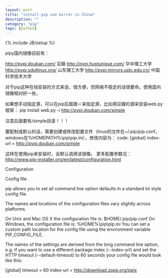 ```yaml
---
layout: post
title: "install pip use mirror in China"
description: ""
category: "pip"
tags: [python]
---
```

{% include JB/setup %}

pipy国内镜像目前有：
 
http://pypi.douban.com/  豆瓣
http://pypi.hustunique.com/  华中理工大学
http://pypi.sdutlinux.org/  山东理工大学
http://pypi.mirrors.ustc.edu.cn/  中国科学技术大学
 
对于pip这种在线安装的方式来说，很方便，但网络不稳定的话很要命。使用国内镜像相对好一些，
 
如果想手动指定源，可以在pip后面跟-i 来指定源，比如用豆瓣的源来安装web.py框架：
pip install web.py -i http://pypi.douban.com/simple
 
注意后面要有/simple目录！！！
 
要配制成默认的话，需要创建或修改配置文件（linux的文件在~/.pip/pip.conf，windows在%HOMEPATH%\pip\pip.ini），修改内容为：
code:
[global]
index-url = http://pypi.douban.com/simple
 
这样在使用pip来安装时，会默认调用该镜像。
更多配置参数见：http://www.pip-installer.org/en/latest/configuration.html
 
 
 
Configuration

Config file

pip allows you to set all command line option defaults in a standard ini style config file.

The names and locations of the configuration files vary slightly across platforms.

On Unix and Mac OS X the configuration file is: $HOME/.pip/pip.conf
On Windows, the configuration file is: %HOME%\pip\pip.ini
You can set a custom path location for the config file using the environment variable PIP_CONFIG_FILE.

The names of the settings are derived from the long command line option, e.g. if you want to use a different package index (--index-url) and set the HTTP timeout (--default-timeout) to 60 seconds your config file would look like this:

[global]
timeout = 60
index-url = http://download.zope.org/ppix